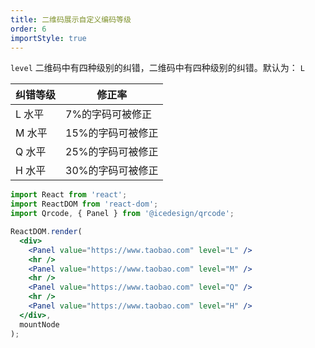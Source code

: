 ```yaml
---
title: 二维码展示自定义编码等级
order: 6
importStyle: true
---
```


`level` 二维码中有四种级别的纠错，二维码中有四种级别的纠错。默认为： `L`

| 纠错等级 | 修正率            |
| -------- | ----------------- |
| L 水平   | 7%的字码可被修正  |
| M 水平   | 15%的字码可被修正 |
| Q 水平   | 25%的字码可被修正 |
| H 水平   | 30%的字码可被修正 |

````jsx
import React from 'react';
import ReactDOM from 'react-dom';
import Qrcode, { Panel } from '@icedesign/qrcode';

ReactDOM.render(
  <div>
    <Panel value="https://www.taobao.com" level="L" />
    <hr />
    <Panel value="https://www.taobao.com" level="M" />
    <hr />
    <Panel value="https://www.taobao.com" level="Q" />
    <hr />
    <Panel value="https://www.taobao.com" level="H" />
  </div>,
  mountNode
);
````
